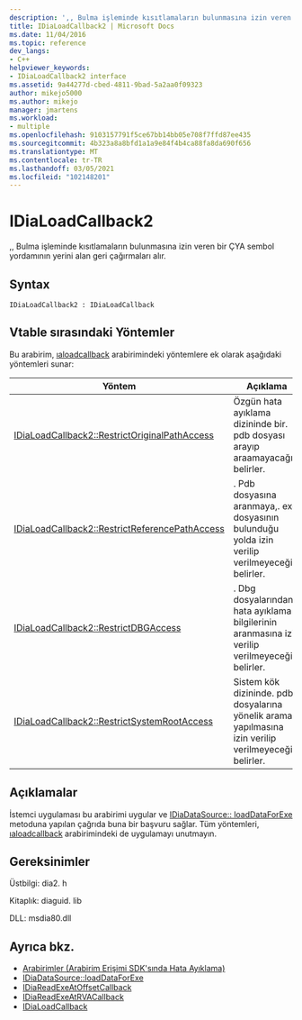 ```yaml
---
description: ',, Bulma işleminde kısıtlamaların bulunmasına izin veren bir ÇYA sembol yordamının yerini alan geri çağırmaları alır.'
title: IDiaLoadCallback2 | Microsoft Docs
ms.date: 11/04/2016
ms.topic: reference
dev_langs:
- C++
helpviewer_keywords:
- IDiaLoadCallback2 interface
ms.assetid: 9a44277d-cbed-4811-9bad-5a2aa0f09323
author: mikejo5000
ms.author: mikejo
manager: jmartens
ms.workload:
- multiple
ms.openlocfilehash: 9103157791f5ce67bb14bb05e708f7ffd87ee435
ms.sourcegitcommit: 4b323a8a8bfd1a1a9e84f4b4ca88fa8da690f656
ms.translationtype: MT
ms.contentlocale: tr-TR
ms.lasthandoff: 03/05/2021
ms.locfileid: "102148201"
---
```

# <a name="idialoadcallback2"></a>IDiaLoadCallback2
,, Bulma işleminde kısıtlamaların bulunmasına izin veren bir ÇYA sembol yordamının yerini alan geri çağırmaları alır.

## <a name="syntax"></a>Syntax

```
IDiaLoadCallback2 : IDiaLoadCallback
```

## <a name="methods-in-vtable-order"></a>Vtable sırasındaki Yöntemler
 Bu arabirim, [ıaloadcallback](../../debugger/debug-interface-access/idialoadcallback.md) arabirimindeki yöntemlere ek olarak aşağıdaki yöntemleri sunar:

|Yöntem|Açıklama|
|------------|-----------------|
|[IDiaLoadCallback2::RestrictOriginalPathAccess](../../debugger/debug-interface-access/idialoadcallback2-restrictoriginalpathaccess.md)|Özgün hata ayıklama dizininde bir. pdb dosyası arayıp araamayacağını belirler.|
|[IDiaLoadCallback2::RestrictReferencePathAccess](../../debugger/debug-interface-access/idialoadcallback2-restrictreferencepathaccess.md)|. Pdb dosyasına aranmaya,. exe dosyasının bulunduğu yolda izin verilip verilmeyeceğini belirler.|
|[IDiaLoadCallback2::RestrictDBGAccess](../../debugger/debug-interface-access/idialoadcallback2-restrictdbgaccess.md)|. Dbg dosyalarından hata ayıklama bilgilerinin aranmasına izin verilip verilmeyeceğini belirler.|
|[IDiaLoadCallback2::RestrictSystemRootAccess](../../debugger/debug-interface-access/idialoadcallback2-restrictsystemrootaccess.md)|Sistem kök dizininde. pdb dosyalarına yönelik arama yapılmasına izin verilip verilmeyeceğini belirler.|

## <a name="remarks"></a>Açıklamalar
 İstemci uygulaması bu arabirimi uygular ve [IDiaDataSource:: loadDataForExe](../../debugger/debug-interface-access/idiadatasource-loaddataforexe.md) metoduna yapılan çağrıda buna bir başvuru sağlar. Tüm yöntemleri, [ıaloadcallback](../../debugger/debug-interface-access/idialoadcallback.md) arabirimindeki de uygulamayı unutmayın.

## <a name="requirements"></a>Gereksinimler
 Üstbilgi: dia2. h

 Kitaplık: diaguid. lib

 DLL: msdia80.dll

## <a name="see-also"></a>Ayrıca bkz.
- [Arabirimler (Arabirim Erişimi SDK'sında Hata Ayıklama)](../../debugger/debug-interface-access/interfaces-debug-interface-access-sdk.md)
- [IDiaDataSource::loadDataForExe](../../debugger/debug-interface-access/idiadatasource-loaddataforexe.md)
- [IDiaReadExeAtOffsetCallback](../../debugger/debug-interface-access/idiareadexeatoffsetcallback.md)
- [IDiaReadExeAtRVACallback](../../debugger/debug-interface-access/idiareadexeatrvacallback.md)
- [IDiaLoadCallback](../../debugger/debug-interface-access/idialoadcallback.md)
